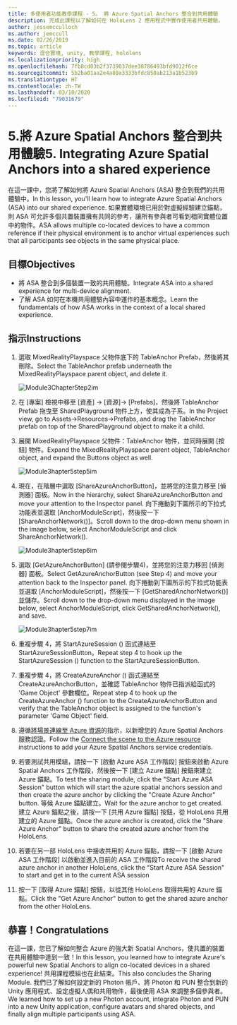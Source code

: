 ```yaml
---
title: 多使用者功能教學課程 - 5。 將 Azure Spatial Anchors 整合到共用體驗
description: 完成此課程以了解如何在 HoloLens 2 應用程式中實作使用者共用體驗。
author: jessemcculloch
ms.author: jemccull
ms.date: 02/26/2019
ms.topic: article
keywords: 混合實境, unity, 教學課程, hololens
ms.localizationpriority: high
ms.openlocfilehash: 7fb8cd03b2f3739037dee38786493bfd9012f6ce
ms.sourcegitcommit: 5b2ba01aa2e4a80a3333bfdc850ab213a1b523b9
ms.translationtype: HT
ms.contentlocale: zh-TW
ms.lasthandoff: 03/10/2020
ms.locfileid: "79031679"
---
```

# <a name="5-integrating-azure-spatial-anchors-into-a-shared-experience"></a><span data-ttu-id="1f85f-105">5.將 Azure Spatial Anchors 整合到共用體驗</span><span class="sxs-lookup"><span data-stu-id="1f85f-105">5. Integrating Azure Spatial Anchors into a shared experience</span></span>

<span data-ttu-id="1f85f-106">在這一課中，您將了解如何將 Azure Spatial Anchors (ASA) 整合到我們的共用體驗中。</span><span class="sxs-lookup"><span data-stu-id="1f85f-106">In this lesson, you'll learn how to integrate Azure Spatial Anchors (ASA) into our shared experience.</span></span> <span data-ttu-id="1f85f-107">如果實體環境已用於對虛擬經驗建立錨點，則 ASA 可允許多個共置裝置擁有共同的參考，讓所有參與者可看到相同實體位置中的物件。</span><span class="sxs-lookup"><span data-stu-id="1f85f-107">ASA allows multiple co-located devices to have a common reference if their physical environment is to anchor virtual experiences such that all participants see objects in the same physical place.</span></span>

## <a name="objectives"></a><span data-ttu-id="1f85f-108">目標</span><span class="sxs-lookup"><span data-stu-id="1f85f-108">Objectives</span></span>

* <span data-ttu-id="1f85f-109">將 ASA 整合到多個裝置一致的共用體驗。</span><span class="sxs-lookup"><span data-stu-id="1f85f-109">Integrate ASA into a shared experience for multi-device alignment.</span></span>
* <span data-ttu-id="1f85f-110">了解 ASA 如何在本機共用體驗內容中運作的基本概念。</span><span class="sxs-lookup"><span data-stu-id="1f85f-110">Learn the fundamentals of how ASA works in the context of a local shared experience.</span></span>

## <a name="instructions"></a><span data-ttu-id="1f85f-111">指示</span><span class="sxs-lookup"><span data-stu-id="1f85f-111">Instructions</span></span>

1. <span data-ttu-id="1f85f-112">選取 MixedRealityPlayspace 父物件底下的 TableAnchor Prefab，然後將其刪除。</span><span class="sxs-lookup"><span data-stu-id="1f85f-112">Select the TableAnchor prefab underneath the MixedRealityPlayspace parent object, and delete it.</span></span>

    ![Module3Chapter5tep2im](images/module3chapter5step2im.PNG)

2. <span data-ttu-id="1f85f-114">在 [專案] 檢視中移至 [資產] -> [資源]-> [Prefabs]，然後將 TableAnchor Prefab 拖曳至 SharedPlayground 物件上方，使其成為子系。</span><span class="sxs-lookup"><span data-stu-id="1f85f-114">In the Project view, go to Assets->Resources->Prefabs, and drag the TableAnchor prefab on top of the SharedPlayground object to make it a child.</span></span>

3. <span data-ttu-id="1f85f-115">展開 MixedRealityPlayspace 父物件：TableAnchor 物件，並同時展開 [按鈕] 物件。</span><span class="sxs-lookup"><span data-stu-id="1f85f-115">Expand the MixedRealityPlayspace parent object, TableAnchor object, and expand the Buttons object as well.</span></span>

    ![Module3hapter5step5im](images/module3chapter5step5im.PNG)

4. <span data-ttu-id="1f85f-117">現在，在階層中選取 [ShareAzureAnchorButton]，並將您的注意力移至 [偵測器] 面板。</span><span class="sxs-lookup"><span data-stu-id="1f85f-117">Now in the hierarchy, select ShareAzureAnchorButton and move your attention to the Inspector panel.</span></span> <span data-ttu-id="1f85f-118">向下捲動到下圖所示的下拉式功能表並選取 [AnchorModuleScript]，然後按一下 [ShareAnchorNetwork()]。</span><span class="sxs-lookup"><span data-stu-id="1f85f-118">Scroll down to the drop-down menu shown in the image below, select AnchorModuleScript and click ShareAnchorNetwork().</span></span>

    ![Module3hapter5step6im](images/module3chapter5step6im.PNG)

5. <span data-ttu-id="1f85f-120">選取 [GetAzureAnchorButton] \(請參閱步驟4)，並將您的注意力移回 [偵測器] 面板。</span><span class="sxs-lookup"><span data-stu-id="1f85f-120">Select GetAzureAnchorButton (see Step 4) and move your attention back to the Inspector panel.</span></span> <span data-ttu-id="1f85f-121">向下捲動到下圖所示的下拉式功能表並選取 [AnchorModuleScript]，然後按一下 [GetSharedAnchorNetwork()] 並儲存。</span><span class="sxs-lookup"><span data-stu-id="1f85f-121">Scroll down to the drop-down menu displayed in the image below, select AnchorModuleScript, click GetSharedAnchorNetwork(), and save.</span></span>

    ![Module3hapter5step7im](images/module3chapter5step7im.PNG)

6. <span data-ttu-id="1f85f-123">重複步驟 4，將 StartAzureSession () 函式連結至 StartAzureSessionButton。</span><span class="sxs-lookup"><span data-stu-id="1f85f-123">Repeat step 4 to hook up the StartAzureSession () function to the StartAzureSessionButton.</span></span>

7. <span data-ttu-id="1f85f-124">重複步驟 4，將 CreateAzureAnchor () 函式連結至 CreateAzureAnchorButton，並確認 TableAnchor 物件已指派給函式的 'Game Object' 參數欄位。</span><span class="sxs-lookup"><span data-stu-id="1f85f-124">Repeat step 4 to hook up the CreateAzureAnchor () function to the CreateAzureAnchorButton and verify that the TableAnchor object is assigned to the function's parameter 'Game Object' field.</span></span>

8. <span data-ttu-id="1f85f-125">遵循[將場景連線至 Azure 資源](mrlearning-asa-ch1.md#4-connect-the-scene-to-the-azure-resource)的指示，以新增您的 Azure Spatial Anchors 服務認證。</span><span class="sxs-lookup"><span data-stu-id="1f85f-125">Follow the [Connect the scene to the Azure resource](mrlearning-asa-ch1.md#4-connect-the-scene-to-the-azure-resource) instructions to add your Azure Spatial Anchors service credentials.</span></span>

9. <span data-ttu-id="1f85f-126">若要測試共用模組，請按一下 [啟動 Azure ASA 工作階段] 按鈕來啟動 Azure Spatial Anchors 工作階段，然後按一下 [建立 Azure 錨點] 按鈕來建立 Azure 錨點。</span><span class="sxs-lookup"><span data-stu-id="1f85f-126">To test the sharing module, click the "Start Azure ASA Session" button which will start the azure spatial anchors session and then create the azure anchor by clicking the "Create Azure Anchor" button.</span></span> <span data-ttu-id="1f85f-127">等候 Azure 錨點建立。</span><span class="sxs-lookup"><span data-stu-id="1f85f-127">Wait for the azure anchor to get created.</span></span> <span data-ttu-id="1f85f-128">建立 Azure 錨點之後，請按一下 [共用 Azure 錨點] 按鈕，從 HoloLens 共用建立的 Azure 錨點。</span><span class="sxs-lookup"><span data-stu-id="1f85f-128">Once the azure anchor is created, click the "Share Azure Anchor" button to share the created azure anchor from the HoloLens.</span></span>

10. <span data-ttu-id="1f85f-129">若要在另一部 HoloLens 中接收共用的 Azure 錨點，請按一下 [啟動 Azure ASA 工作階段] 以啟動並進入目前的 ASA 工作階段</span><span class="sxs-lookup"><span data-stu-id="1f85f-129">To receive the shared azure anchor in another HoloLens, click the "Start Azure ASA Session" to start and get in to the current ASA session</span></span>

11. <span data-ttu-id="1f85f-130">按一下 [取得 Azure 錨點] 按鈕，以從其他 HoloLens 取得共用的 Azure 錨點。</span><span class="sxs-lookup"><span data-stu-id="1f85f-130">Click the "Get Azure Anchor" button to get the shared azure anchor from the other HoloLens.</span></span>

## <a name="congratulations"></a><span data-ttu-id="1f85f-131">恭喜！</span><span class="sxs-lookup"><span data-stu-id="1f85f-131">Congratulations</span></span>

<span data-ttu-id="1f85f-132">在這一課，您已了解如何整合 Azure 的強大新 Spatial Anchors，使共置的裝置在共用體驗中達到一致！</span><span class="sxs-lookup"><span data-stu-id="1f85f-132">In this lesson, you learned how to integrate Azure's powerful new Spatial Anchors to align co-located devices in a shared experience!</span></span> <span data-ttu-id="1f85f-133">共用課程模組也在此結束。</span><span class="sxs-lookup"><span data-stu-id="1f85f-133">This also concludes the Sharing Module.</span></span> <span data-ttu-id="1f85f-134">我們已了解如何設定新的 Photon 帳戶、將 Photon 和 PUN 整合到新的 Unity 應用程式、設定虛擬人偶和共用物件，最後使用 ASA 來調整多個參與者。</span><span class="sxs-lookup"><span data-stu-id="1f85f-134">We learned how to set up a new Photon account, integrate Photon and PUN into a new Unity application, configure avatars and shared objects, and finally align multiple participants using ASA.</span></span>
